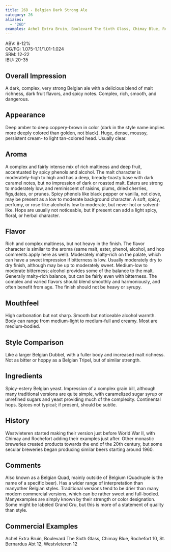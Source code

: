 ```yaml
---
title: 26D - Belgian Dark Strong Ale
category: 26
aliases: 
  - "26D"
examples: Achel Extra Bruin, Boulevard The Sixth Glass, Chimay Blue, Rochefort 10, St. Bernardus Abt 12, Westvleteren 12
---
```


ABV: 8-12%  
OG/FG: 1.075-1.11/1.01-1.024  
SRM: 12-22  
IBU: 20-35

## Overall Impression
A dark, complex, very strong Belgian ale with a delicious blend of malt richness, dark fruit flavors, and spicy notes. Complex, rich, smooth, and dangerous.

## Appearance
Deep amber to deep coppery-brown in color (dark in the style name implies more deeply colored than golden, not black). Huge, dense, moussy, persistent cream- to light tan-colored head. Usually clear.

## Aroma
A complex and fairly intense mix of rich maltiness and deep fruit, accentuated by spicy phenols and alcohol. The malt character is moderately-high to high and has a deep, bready-toasty base with dark caramel notes, but no impression of dark or roasted malt. Esters are strong to moderately low, and reminiscent of raisins, plums, dried cherries, figs,dates, or prunes. Spicy phenols like black pepper or vanilla, not clove, may be present as a low to moderate background character. A soft, spicy, perfumy, or rose-like alcohol is low to moderate, but never hot or solvent-like. Hops are usually not noticeable, but if present can add a light spicy, floral, or herbal character.

## Flavor
Rich and complex maltiness, but not heavy in the finish. The flavor character is similar to the aroma (same malt, ester, phenol, alcohol, and hop comments apply here as well). Moderately malty-rich on the palate, which can have a sweet impression if bitterness is low. Usually moderately dry to dry finish, although may be up to moderately sweet. Medium-low to moderate bitterness; alcohol provides some of the balance to the malt. Generally malty-rich balance, but can be fairly even with bitterness. The complex and varied flavors should blend smoothly and harmoniously, and often benefit from age. The finish should not be heavy or syrupy.

## Mouthfeel
High carbonation but not sharp. Smooth but noticeable alcohol warmth. Body can range from medium-light to medium-full and creamy. Most are medium-bodied.

## Style Comparison
Like a larger Belgian Dubbel, with a fuller body and increased malt richness. Not as bitter or hoppy as a Belgian Tripel, but of similar strength.

## Ingredients
Spicy-estery Belgian yeast. Impression of a complex grain bill, although many traditional versions are quite simple, with caramelized sugar syrup or unrefined sugars and yeast providing much of the complexity. Continental hops. Spices not typical; if present, should be subtle.

## History
Westvleteren started making their version just before World War II, with Chimay and Rochefort adding their examples just after. Other monastic breweries created products towards the end of the 20th century, but some secular breweries began producing similar beers starting around 1960.

## Comments
Also known as a Belgian Quad, mainly outside of Belgium (Quadruple is the name of a specific beer). Has a wider range of interpretation than manyother Belgian styles. Traditional versions tend to be drier than many modern commercial versions, which can be rather sweet and full-bodied. Manyexamples are simply known by their strength or color designation. Some might be labeled Grand Cru, but this is more of a statement of quality than style.

## Commercial Examples
Achel Extra Bruin, Boulevard The Sixth Glass, Chimay Blue, Rochefort 10, St. Bernardus Abt 12, Westvleteren 12